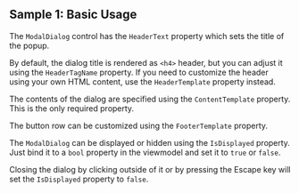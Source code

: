 ## Sample 1: Basic Usage

The `ModalDialog` control has the `HeaderText` property which sets the title of the popup. 

By default, the dialog title is rendered as `<h4>` header, but you can adjust it using the `HeaderTagName` property.
If you need to customize the header using your own HTML content, use the  `HeaderTemplate` property instead.

The contents of the dialog are specified using the `ContentTemplate` property. This is the only required property.

The button row can be customized using the `FooterTemplate` property. 


The `ModalDialog` can be displayed or hidden using the `IsDisplayed` property. Just bind it to a `bool` property in the viewmodel and set it to `true` or `false`. 

Closing the dialog by clicking outside of it or by pressing the Escape key will set the `IsDisplayed` property to `false`.

